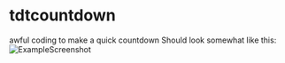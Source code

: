 # tdtcountdown
awful coding to make a quick countdown
Should look somewhat like this: 
![ExampleScreenshot](https://i.imgur.com/XO0Jnu8.jpg)
